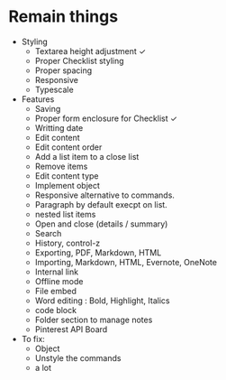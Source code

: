 # Remain things
- Styling
    - Textarea height adjustment ✓
    - Proper Checklist styling
    - Proper spacing
    - Responsive
    - Typescale
- Features
    - Saving
    - Proper form enclosure for Checklist ✓
    - Writting date
    - Edit content
    - Edit content order
    - Add a list item to a close list
    - Remove items 
    - Edit content type
    - Implement object
    - Responsive alternative to commands.
    - Paragraph by default execpt on list.
    - nested list items
    - Open and close (details / summary)
    - Search
    - History, control-z
    - Exporting, PDF, Markdown, HTML
    - Importing, Markdown, HTML, Evernote, OneNote
    - Internal link
    - Offline mode
    - File embed
    - Word editing : Bold, Highlight, Italics
    - code block
    - Folder section to manage notes
    - Pinterest API Board
- To fix:
    - Object
    - Unstyle the commands
    - a lot